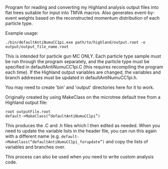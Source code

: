 Program for reading and converting my Highland analysis output files into flat trees suitable for input into TMVA macros. Also generates event-by-event weights based on the reconstructed momentum distribution of each particle type.

Example usage:

```
./bin/defaultAntiNumuCC1pi.exe path/to/highland/output.root -o output/output_file_name.root
```

This is intended for particle gun MC ONLY. Each particle type sample must be run through the program separately, and the particle type must be specified in defaultAntiNumuCC1pi.C (this requires recompiling the program each time). If the Highland output variables are changed, the variables and branch addresses must be updated in defaultAntiNumuCC1pi.h.

You may need to create 'bin' and 'output' directories here for it to work.

Originally created by using MakeClass on the microtree default tree from a Highland output file:

```
root outputFile.root
default->MakeClass(“defaultAntiNumuCC1pi”)
```

This produces the .C and .h files which I then edited as needed. When you need to update the variable lists in the header file, you can run this again with a different name (e.g. `default->MakeClass(“defaultAntiNumuCC1pi_forupdate”)` and copy the lists of variables and branches over.

This process can also be used when you need to write custom analysis code.
